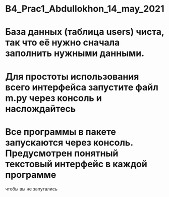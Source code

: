 # B4_Prac1_Abdullokhon_14_may_2021
# База данных (таблица users) чиста, так что её нужно сначала заполнить нужными данными.
# Для простоты использования всего интерфейса запустите файл m.py через консоль и наслождайтесь
# Все программы в пакете запускаются через консоль. Предусмотрен понятный текстовый интерфейс в каждой программе
  чтобы вы не запутались
